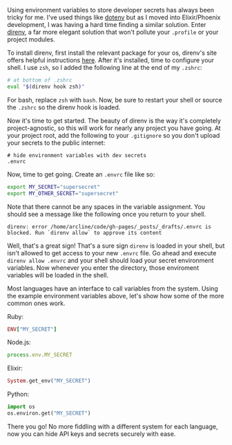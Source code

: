 Using environment variables to store developer secrets has always been tricky for me. I've used things like [dotenv](https://github.com/bkeepers/dotenv) but as I moved into Elixir/Phoenix development, I was having a hard time finding a similar solution. Enter [direnv](https://direnv.net/), a far more elegant solution that won't pollute your `.profile` or your project modules.
<!--more-->

To install direnv, first install the relevant package for your os, direnv's site offers helpful instructions [here](https://direnv.net/docs/installation.html). After it's installed, time to configure your shell. I use `zsh`, so I added the following line at the end of my `.zshrc`:


```bash
# at bottom of .zshrc
eval "$(direnv hook zsh)"
```

For bash, replace `zsh` with `bash`. Now, be sure to restart your shell or source the `.zshrc` so the direnv hook is loaded.

Now it's time to get started. The beauty of direnv is the way it's completely project-agnostic, so this will work for nearly any project you have going. At your project root, add the following to your `.gitignore` so you don't upload your secrets to the public internet:

```
# hide environment variables with dev secrets
.envrc
```

Now, time to get going. Create an `.envrc` file like so:

```bash
export MY_SECRET="supersecret"
export MY_OTHER_SECRET="supersecret"
```

Note that there cannot be any spaces in the variable assignment. You should see a message like the following once you return to your shell.

```
direnv: error /home/arcline/code/gh-pages/_posts/_drafts/.envrc is blocked. Run `direnv allow` to approve its content
```

Well, that's a great sign! That's a sure sign `direnv` is loaded in your shell, but isn't allowed to get access to your new `.envrc` file. Go ahead and execute `direnv allow .envrc` and your shell should load your secret environment variables. Now whenever you enter the directory, those enviroment variables will be loaded in the shell.

Most languages have an interface to call variables from the system. Using the example environment variables above, let's show how some of the more common ones work.

Ruby:
```ruby
ENV["MY_SECRET"]
```

Node.js:
```javascript
process.env.MY_SECRET
```

Elixir:
```elixir
System.get_env("MY_SECRET")
```

Python:
```python
import os
os.environ.get("MY_SECRET")
```

There you go! No more fiddling with a different system for each language, now you can hide API keys and secrets securely with ease.
